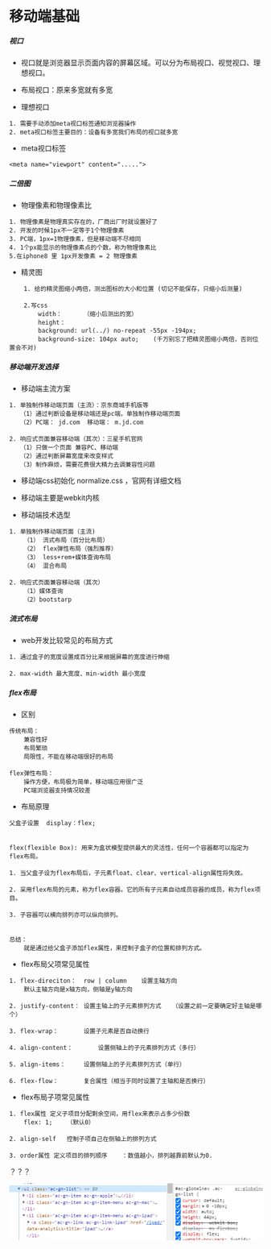 # 移动端基础
##### 视口
* 视口就是浏览器显示页面内容的屏幕区域。可以分为布局视口、视觉视口、理想视口。

* 布局视口：原来多宽就有多宽

* 理想视口
```
1. 需要手动添加meta视口标签通知浏览器操作
2. meta视口标签主要目的：设备有多宽我们布局的视口就多宽
```

* meta视口标签
```
<meta name="viewport" content=".....">
```

##### 二倍图
* 物理像素和物理像素比
```
1. 物理像素是物理真实存在的，厂商出厂时就设置好了
2. 开发的时候1px不一定等于1个物理像素
3. PC端，1px=1物理像素，但是移动端不尽相同
4. 1个px能显示的物理像素点的个数，称为物理像素比
5.在iphone8 里 1px开发像素 = 2 物理像素
```

* 精灵图
```
	1. 给的精灵图缩小两倍，测出图标的大小和位置	(切记不能保存，只缩小后测量)

	2.写css
		width：		（缩小后测出的宽）
		height：
		background: url(../) no-repeat -55px -194px;
		background-size: 104px auto;	(千万别忘了把精灵图缩小两倍，否则位置会不对)

```

##### 移动端开发选择	
* 移动端主流方案
```
1. 单独制作移动端页面（主流）：京东商城手机版等
   （1）通过判断设备是移动端还是pc端，单独制作移动端页面
   （2）PC端： jd.com  移动端： m.jd.com

2. 响应式页面兼容移动端（其次）：三星手机官网
   （1）只做一个页面 兼容PC、移动端
   （2）通过判断屏幕宽度来改变样式
   （3）制作麻烦，需要花费很大精力去调兼容性问题

```

* 移动端css初始化 normalize.css ，官网有详细文档

* 移动端主要是webkit内核

* 移动端技术选型
```
1. 单独制作移动端页面（主流)
	（1） 流式布局（百分比布局）
	（2） flex弹性布局（强烈推荐）
	（3） less+rem+媒体查询布局
	（4） 混合布局

2. 响应式页面兼容移动端（其次）
	（1）媒体查询
	（2）bootstarp
```

##### 流式布局
* web开发比较常见的布局方式
```
1. 通过盒子的宽度设置成百分比来根据屏幕的宽度进行伸缩

2. max-width 最大宽度、min-width 最小宽度
```

##### flex布局 
* 区别
```
传统布局：
	兼容性好
	布局繁琐
	局限性，不能在移动端很好的布局

flex弹性布局：
	操作方便，布局极为简单，移动端应用很广泛
	PC端浏览器支持情况较差

```

* 布局原理
```
父盒子设置  display：flex;


flex(flexible Box): 用来为盒状模型提供最大的灵活性，任何一个容器都可以指定为flex布局。

1. 当父盒子设为flex布局后，子元素float、clear、vertical-align属性将失效。

2. 采用flex布局的元素，称为flex容器。它的所有子元素自动成员容器的成员，称为flex项目。

3. 子容器可以横向排列亦可以纵向排列。


总结：
	就是通过给父盒子添加flex属性，来控制子盒子的位置和排列方式。

```

* flex布局父项常见属性
```
1. flex-direciton：	row | column	设置主轴方向
	默认主轴方向是x轴方向，侧轴是y轴方向

2. justify-content：	设置主轴上的子元素排列方式	（设置之前一定要确定好主轴是哪个）

3. flex-wrap：		设置子元素是否自动换行

4. align-content：		设置侧轴上的子元素排列方式（多行）

5. align-items：		设置侧轴上的子元素排列方式（单行）

6. flex-flow：		复合属性（相当于同时设置了主轴和是否换行）
```

* flex布局子项常见属性
```
1. flex属性 定义子项目分配剩余空间，用flex来表示占多少份数
	flex: 1;	（默认0）

2. align-self	控制子项自己在侧轴上的排列方式 

3. order属性 定义项目的排列顺序	：数值越小，排列越靠前默认为0.
```





？？？

![image-20201009180415734](../image/image-20201009180415734.png)


